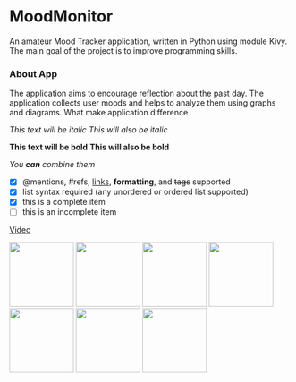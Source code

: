 # MoodMonitor

An amateur Mood Tracker application, written in Python using module Kivy. The main goal of the project is to improve programming skills.

### About App

The application aims to encourage reflection about the past day. The application collects user moods and helps to analyze them using graphs and diagrams.
What make application difference 

*This text will be italic*
 _This will also be italic_

 **This text will be bold**
 __This will also be bold__

 _You **can** combine them_


- [x] @mentions, #refs, [links](), **formatting**, and <del>tags</del> supported
- [x] list syntax required (any unordered or ordered list supported)
- [x] this is a complete item
- [ ] this is an incomplete item

[Video](https://drive.google.com/file/d/1eTmhD7v5WN0rs3TP6Y9U3S9cvAjlQ2MH/view?usp=sharing)

<p float="left">
  <img src="https://user-images.githubusercontent.com/81371889/113293266-d69a2080-92f5-11eb-937d-b5ad5d5a38a0.png" width="115" />
  <img src="https://user-images.githubusercontent.com/81371889/113293289-de59c500-92f5-11eb-998b-058380154a7c.png" width="115" /> 
  <img src="https://user-images.githubusercontent.com/81371889/113293292-def25b80-92f5-11eb-90ef-0f3f6c191743.png" width="115" />
  <img src="https://user-images.githubusercontent.com/81371889/113293293-df8af200-92f5-11eb-80ec-66d10dcef3d9.jpg" width="115" /> 
  <img src="https://user-images.githubusercontent.com/81371889/113293299-e0238880-92f5-11eb-9bd8-ce8505171a9c.jpg" width="115" />
  <img src="https://user-images.githubusercontent.com/81371889/113293303-e154b580-92f5-11eb-9cd0-14dec31b025c.jpg" width="115" /> 
  <img src="https://user-images.githubusercontent.com/81371889/113293304-e1ed4c00-92f5-11eb-92c2-1e72d7e71053.jpg" width="115" />
</p>


<!--
**MoodMonitor/MoodMonitor** is a ✨ _special_ ✨ repository because its `README.md` (this file) appears on your GitHub profile.

Here are some ideas to get you started:

- 🔭 I’m currently working on ...
- 🌱 I’m currently learning ...
- 👯 I’m looking to collaborate on ...
- 🤔 I’m looking for help with ...
- 💬 Ask me about ...
- 📫 How to reach me: ...
- 😄 Pronouns: ...
- ⚡ Fun fact: ...
-->
